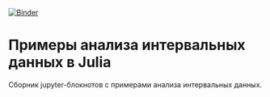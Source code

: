 [![Binder](https://mybinder.org/badge_logo.svg)](https://mybinder.org/v2/gh/szhilin/julia-interval-examples/master?filepath=index.ipynb)

# Примеры анализа интервальных данных в Julia
Сборник jupyter-блокнотов с примерами анализа интервальных данных.
